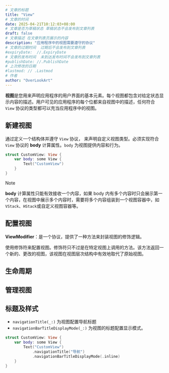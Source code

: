 ```yaml
---
# 文章的标题
title: "View"
# 文章的时间
date: 2025-04-21T10:12:03+08:00
# 文章是否为草稿状态 草稿状态不会发布到文章列表
draft: false
# 文章描述 在文章列表页展示的内容
description: "应用程序中的视图需要遵守的协议"
# 文章的过期时间  过期后不会发布到文章列表
#expiryDate:  //.ExpiryDate
# 文章的发布时间  未到达发布时间不会发布到文章列表
#publishDate: //.PublishDate
# 上次修改的日期
#lastmod: // .Lastmod
# 作者
author: "OverLookArt"
---
```


**视图**是您用来声明应用程序的用户界面的基本元素。每个视图都包含对给定状态显示内容的描述。用户可见的应用程序的每个位都来自视图中的描述，任何符合 `View` 协议的类型都可以充当应用程序中的视图。

## 新建视图

通过定义一个结构体并遵守 `View` 协议， 来声明自定义视图类型。必须实现符合 `View` 协议的 **body** 计算属性。`body` 为视图提供内容和行为。

``` Swift
struct CustomView: View {
    var body: some View {
        Text("CustomView")
    }
}
```

> [!Note]
> **body** 计算属性只能有效接收一个内容，如果 body 内有多个内容时只会展示第一个内容，在视图中展示多个内容时，需要将多个内容组装到一个视图容器中，如 `VStack`、`HStack`或自定义视图容器等。

## 配置视图

**ViewModifier**：是一个协议，提供了一种方法来封装视图的修饰逻辑。

使用修饰符来配置视图。修饰符只不过是在特定视图上调用的方法。该方法返回一个新的、更改的视图，该视图在视图层次结构中有效地取代了原始视图。

## 生命周期

## 管理视图

## 标题及样式

* `navigationTitle(_:)` 为视图配置导航标题
* `navigationBarTitleDisplayMode(_:)` 为视图的标题配置显示模式。

``` Swift
struct CustomView: View {
    var body: some View {
        Text("CustomView")
            .navigationTitle("导航")
            .navigationBarTitleDisplayMode(.inline)
    }        
}
```
